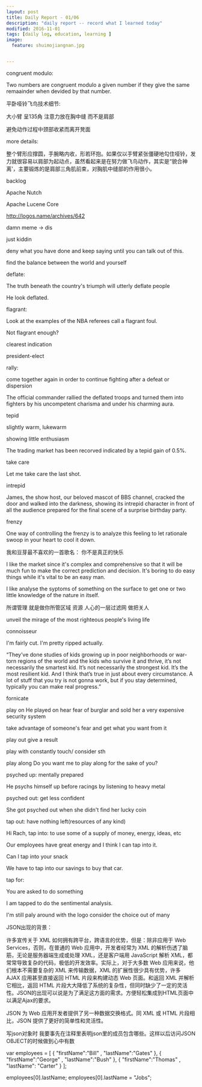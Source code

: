 ```yaml
---
layout: post
title: Daily Report - 01/06
description: "daily report -- record what I learned today"
modified: 2016-11-01
tags: [daily log, education, learning ]
image:
  feature: shuimojiangnan.jpg


---
```


congruent modulo:

Two numbers are congruent modulo a given number if they give the same remaainder when devided by that number.


平卧哑铃飞鸟技术细节:

大小臂 呈135角 注意力放在胸中缝 而不是肩部 

避免动作过程中颈部收紧而离开凳面

more details:

整个臂形应撑圆，手腕略内收，形若环抱。如果仅以手臂紧张僵硬地勾住哑铃，发力就很容易以肩部为起动点，虽然看起来是在努力做飞鸟动作，其实是“貌合神离’，主要锻炼的是肩部三角肌前束，对胸肌中缝部的作用很小。

backlog

Apache Nutch

Apache Lucene Core


http://logos.name/archives/642

damn meme -> dis

just kiddin

deny what you have done and keep saying until you can talk out of this.

find the balance between the world and yourself


deflate:

The truth beneath the country's triumph will utterly deflate people

He look deflated.

flagrant:

Look at the examples of the NBA referees call a flagrant foul.

Not flagrant enough?

clearest indication

president-elect

rally:

come together again in order to continue fighting after a defeat or dispersion

The official commander rallied the deflated troops and turned them into fighters by his uncompetent charisma and under his charming aura.

tepid

slightly warm, lukewarm

showing little enthusiasm

The trading market has been recorved indicated by a tepid gain of 0.5%.

take care

Let me take care the last shot.

intrepid

James, the show host, our beloved mascot of BBS channel, cracked the door and walked into the darkness, showing its intrepid character in front of all the audience prepared for the final scene of a surprise birthday party.

frenzy

One way of controlling the frenzy is to analyze this feeling to let rationale swoop in your heart to cool it down.

我和豆芽最不喜欢的一首歌名： 你不是真正的快乐

I like the market since it's complex and comprehensive so that it will be much fun to make the correct prediction and decision. It's boring to do easy things while it's vital to be an easy man.

I like analyse the syptoms of something on the surface to get one or two little knowledge of the nature in itself.

所谓管理 就是做你所管区域 资源 人心的一层过滤网 做把关人

unveil the mirage of the most righteous people's living life

connoisseur

I'm fairly cut. I'm pretty ripped actually.

“They’ve done studies of kids growing up in poor neighborhoods or war-torn regions of the world and the kids who survive it and thrive, it’s not necessarily the smartest kid. It’s not necessarily the strongest kid. It’s the most resilient kid. And I think that’s true in just about every circumstance. A lot of stuff that you try is not gonna work, but if you stay determined, typically you can make real progress.” 

fornicate

play on 
He played on hear fear of burglar and sold her a very expensive security system

take advantage of someone's fear and get what you want from it

play out
give a result

play with
constantly touch/ consider sth

play along
Do you want me to play along for the sake of you?

psyched up: mentally prepared

He psychs himself up before racings by listening to heavy metal

psyched out: get less confident

She got psyched out when she didn't find her lucky coin

tap out: have nothing left(resources of any kind)

Hi Rach, 
tap into: to use some of a supply of money, energy, ideas, etc

Our employees have great energy and I think I can tap into it.

Can I tap into your snack

We have to tap into our savings to buy that car.

tap for:

You are asked to do something

I am tapped to do the sentimental analysis.



I'm still paly around with the logo
consider the choice out of many

JSON出现的背景：

许多宣传关于 XML 如何拥有跨平台，跨语言的优势，但是：除非应用于 Web Services，否则，在普通的 Web 应用中，开发者经常为 XML 的解析伤透了脑筋，无论是服务器端生成或处理 XML，还是客户端用 JavaScript 解析 XML，都常常导致复杂的代码，极低的开发效率。实际上，对于大多数 Web 应用来说，他们根本不需要复杂的 XML 来传输数据，XML 的扩展性很少具有优势，许多 AJAX 应用甚至直接返回 HTML 片段来构建动态 Web 页面。和返回 XML 并解析它相比，返回 HTML 片段大大降低了系统的复杂性，但同时缺少了一定的灵活性。JSON的出现可以说是为了满足这方面的需求。方便轻松集成到HTML页面中以满足Ajax的要求。

JSON 为 Web 应用开发者提供了另一种数据交换格式。同 XML 或 HTML 片段相比，JSON 提供了更好的简单性和灵活性。

写json对象时 我要事先在注释里表明json里的成员包含哪些。这样以后访问JSON OBJECT的时候做到心中有数

var employees = [
{ "firstName":"Bill" , "lastName":"Gates" },
{ "firstName":"George" , "lastName":"Bush" },
{ "firstName":"Thomas" , "lastName": "Carter" }
];

employees[0].lastName;
employees[0].lastName = "Jobs";
